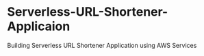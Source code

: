 # Serverless-URL-Shortener-Applicaion
Building Serverless URL Shortener Application using AWS Services 
